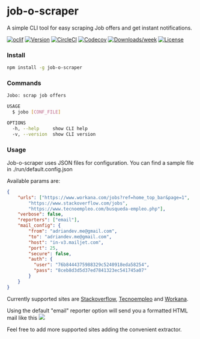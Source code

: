 job-o-scraper
=============

A simple CLI tool for easy scraping Job offers and get instant notifications.

[![oclif](https://img.shields.io/badge/cli-oclif-brightgreen.svg)](https://oclif.io)
[![Version](https://img.shields.io/npm/v/job-o-scraper.svg)](https://npmjs.org/package/job-o-scraper)
[![CircleCI](https://circleci.com/gh/adriandev.me/job-o-scraper/tree/master.svg?style=shield)](https://circleci.com/gh/adriandev.me/job-o-scraper/tree/master)
[![Codecov](https://codecov.io/gh/adriandev.me/job-o-scraper/branch/master/graph/badge.svg)](https://codecov.io/gh/adriandev.me/job-o-scraper)
[![Downloads/week](https://img.shields.io/npm/dw/job-o-scraper.svg)](https://npmjs.org/package/job-o-scraper)
[![License](https://img.shields.io/npm/l/job-o-scraper.svg)](https://github.com/adriandev.me/job-o-scraper/blob/master/package.json)

<!-- Install -->
### Install

```bash
npm install -g job-o-scraper
```
<!-- Commands -->
### Commands

```bash
Jobo: scrap job offers

USAGE
  $ jobo [CONF_FILE]

OPTIONS
  -h, --help     show CLI help
  -v, --version  show CLI version
```
<!-- Usage -->
### Usage

Job-o-scraper uses JSON files for configuration. You can find a sample file in ./run/default.config.json

Available params are:
```json
{
    "urls": ["https://www.workana.com/jobs?ref=home_top_bar&page=1", 
        "https://www.stackoverflow.com/jobs",
        "https://www.tecnoempleo.com/busqueda-empleo.php"],
    "verbose": false, 
    "reporters": ["email"],
    "mail_config": {
        "from": "adriandev.me@gmail.com",
        "to": "adriandev.me@gmail.com",
        "host": "in-v3.mailjet.com",
        "port": 25,
        "secure": false,
        "auth": {
          "user": "76b8444375988329c5240918eda58254",
          "pass": "8ceb8d3d5d37ed7841323ec541745a07"
        }
    }
}
```

Currently supported sites are [Stackoverflow](https://stackoverflow.com/jobs), [Tecnoempleo](https://tecnoempleo.com) and [Workana](https://www.workana.com/jobs).

Using the default "email" reporter option will send you a formatted HTML mail like this
![](https://i.imgur.com/uhcfA7B.png)

Feel free to add more supported sites adding the convenient extractor.